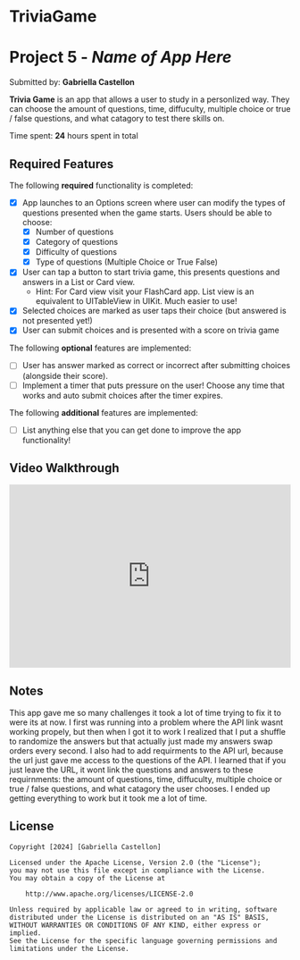 # TriviaGame
# Project 5 - *Name of App Here*

Submitted by: **Gabriella Castellon**

**Trivia Game** is an app that allows a user to study in a personlized way. They can choose the amount of questions, time, diffuculty, multiple choice or true / false questions, and what catagory to test there skills on.

Time spent: **24** hours spent in total

## Required Features

The following **required** functionality is completed:

- [x] App launches to an Options screen where user can modify the types of questions presented when the game starts. Users should be able to choose:
  - [x] Number of questions
  - [x] Category of questions
  - [x] Difficulty of questions
  - [x] Type of questions (Multiple Choice or True False)
- [x] User can tap a button to start trivia game, this presents questions and answers in a List or Card view.
  - Hint: For Card view visit your FlashCard app. List view is an equivalent to UITableView in UIKit. Much easier to use!
- [x] Selected choices are marked as user taps their choice (but answered is not presented yet!)
- [x] User can submit choices and is presented with a score on trivia game
 
The following **optional** features are implemented:

- [ ] User has answer marked as correct or incorrect after submitting choices (alongside their score).
- [ ] Implement a timer that puts pressure on the user! Choose any time that works and auto submit choices after the timer expires. 

The following **additional** features are implemented:

- [ ] List anything else that you can get done to improve the app functionality!

## Video Walkthrough

<div style="position: relative; padding-bottom: 64.98194945848375%; height: 0;"><iframe src="https://www.loom.com/embed/8eb6ee0db7d44e8fb4247c42708c6199?sid=4882a948-dc4e-4fab-9127-cee472378df7" frameborder="0" webkitallowfullscreen mozallowfullscreen allowfullscreen style="position: absolute; top: 0; left: 0; width: 100%; height: 100%;"></iframe></div>

## Notes

This app gave me so many challenges it took a lot of time trying to fix it to were its at now. I first was running into a problem where the API link wasnt working propely, but then when I got it to work I realized that I put a shuffle to randomize the answers but that actually just made my answers swap orders every second. I also had to add requirments to the API url, because the url just gave me access to the questions of the API. I learned that if you just leave the URL, it wont link the questions and answers to these requirnments: the amount of questions, time, diffuculty, multiple choice or true / false questions, and what catagory the user chooses. I ended up getting everything to work but it took me a lot of time.

## License

    Copyright [2024] [Gabriella Castellon]

    Licensed under the Apache License, Version 2.0 (the "License");
    you may not use this file except in compliance with the License.
    You may obtain a copy of the License at

        http://www.apache.org/licenses/LICENSE-2.0

    Unless required by applicable law or agreed to in writing, software
    distributed under the License is distributed on an "AS IS" BASIS,
    WITHOUT WARRANTIES OR CONDITIONS OF ANY KIND, either express or implied.
    See the License for the specific language governing permissions and
    limitations under the License.

